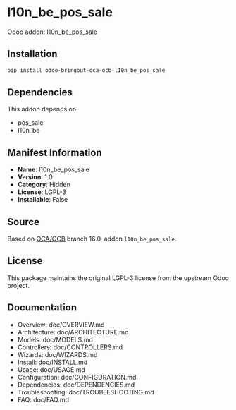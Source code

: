 # l10n_be_pos_sale

Odoo addon: l10n_be_pos_sale

## Installation

```bash
pip install odoo-bringout-oca-ocb-l10n_be_pos_sale
```

## Dependencies

This addon depends on:
- pos_sale
- l10n_be

## Manifest Information

- **Name**: l10n_be_pos_sale
- **Version**: 1.0
- **Category**: Hidden
- **License**: LGPL-3
- **Installable**: False

## Source

Based on [OCA/OCB](https://github.com/OCA/OCB) branch 16.0, addon `l10n_be_pos_sale`.

## License

This package maintains the original LGPL-3 license from the upstream Odoo project.

## Documentation

- Overview: doc/OVERVIEW.md
- Architecture: doc/ARCHITECTURE.md
- Models: doc/MODELS.md
- Controllers: doc/CONTROLLERS.md
- Wizards: doc/WIZARDS.md
- Install: doc/INSTALL.md
- Usage: doc/USAGE.md
- Configuration: doc/CONFIGURATION.md
- Dependencies: doc/DEPENDENCIES.md
- Troubleshooting: doc/TROUBLESHOOTING.md
- FAQ: doc/FAQ.md
